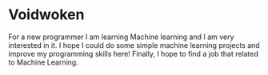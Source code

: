 # Voidwoken
For a new programmer
I am learning Machine learning and I am very interested in it. I hope I could do some simple machine learning
projects and improve my programming skills here!
Finally, I hope to find a job that related to Machine Learning.
